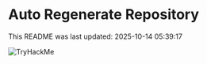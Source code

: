 # Auto Regenerate Repository

This README was last updated: 2025-10-14 05:39:17

 ![TryHackMe](https://tryhackme.com/badge/533634)